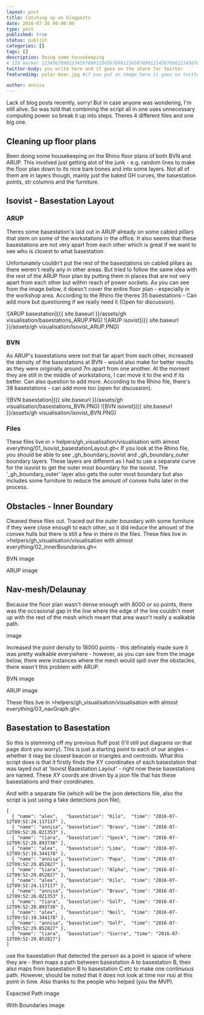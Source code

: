 ```yaml
---
layout: post
title: Catching up on blogposts
date: 2016-07-26 00:00:00
type: post
published: true
status: publish
categories: []
tags: []
description: Doing some housekeeping
# 110 marker 1234567890123456789012345678901234567890123456789012345678901234567890123456789012345678901234567890123456789
twitter-body: you write here and it goes on the share for twitter
featuredimg: polar-bear.jpg #if you put an image here it goes on twitter too

author: annisa
---
```


Lack of blog posts recently, sorry! But in case anyone was wondering, I'm still alive. So was told that combining the script all in one uses unnecessary computing power so break it up into steps. Theres 4 different files and one big one. 

## Cleaning up floor plans
Been doing some housekeeping on the Rhino floor plans of both BVN and ARUP. This involved just getting alot of the junk - e.g. random lines to make the floor plan down to its nice bare bones and into some layers. Not all of them are in layers though, mainly just the baked GH curves, the basestation points, str columns and the furniture. 

## Isovist - Basestation Layout

### ARUP 
Theres some basestation's laid out in ARUP already on some cabled pillars that stem on some of the workstations in the office. It also seems that these basestations are not very apart from each other which is great if we want to see who is closest to what basestation. 

Unfortunately couldn't put the rest of the basestations on cabled pillars as there weren't really any in other areas. But tried to follow the same idea with the rest of the ARUP floor plan by putting them in places that are not very apart from each other but within reach of power sockets. As you can see from the image below, it doesn't cover the entire floor plan - especially in the workshop area. According to the Rhino file theres 35 basestations - Can add more but questioning if we really need it (Open for discussion).

![ARUP basestation]({{ site.baseurl }}/assets/gh visualisation/basestations_ARUP.PNG) 
![ARUP isovist]({{ site.baseurl }}/assets/gh visualisation/isovist_ARUP.PNG) 

### BVN 

As ARUP's basestations were not that far apart from each other, increased the density of the basestations at BVN - would also make for better results as they were originally around 7m apart from one another. At the moment they are still in the middle of workstations, I can move it to the end if its better. Can also question to add more. According to the Rhino file, there's 38 basestations - can add more too (open for discussion).

![BVN basestation]({{ site.baseurl }}/assets/gh visualisation/basestations_BVN.PNG)
![BVN isovist]({{ site.baseurl }}/assets/gh visualisation/isovist_BVN.PNG)

### Files
These files live in > helpers/gh_visualisation/visualisation with almost everything/01_Isovist_basestationLayout.gh<
If you look at the Rhino file, you should be able to see _gh_boundary_isovist and _gh_boundary_outer boundary layers. These layers are different as I had to use a separate curve for the isovist to get the outer most boundary for the isovist. The '_gh_boundary_outer' layer also gets the outer most boundary but also includes some furniture to reduce the amount of convex hulls later in the process. 

## Obstacles - Inner Boundary

Cleaned these files out. Traced out the outer boundary with some furniture if they were close enough to each other, so it did reduce the amount of the convex hulls but there is still a few in there in the files. These files live in >helpers/gh_visualisation/visualisation with almost everything/02_InnerBoundaries.gh<

BVN
image

ARUP 
image

## Nav-mesh/Delaunay

Because the floor plan wasn't dense enough with 8000 or so points, there was the occasional gap in the line where the edge of the line couldn't meet up with the rest of the mesh which meant that area wasn't really a walkable path. 

image

Increased the point density to 18000 points - this definately made sure it was pretty walkable everywhere - however, as you can see from the image below, there were instances where the mesh would spill over the obstacles, there wasn't this problem with ARUP. 

BVN
image

ARUP
image

These files live in >helpers/gh_visualisation/visualisation with almost everything/03_navGraph.gh<

## Basestation to Basestation

So this is stemming off my previous fluff post (I'll still put diagrams on that page dont you worry). This is just a starting point to each of our angles - whether it may be closest beacon or triangles and centroids. What this script does is that it firstly finds the XY coordinates of each basestation that was layed out at 'Isovist Basestation Layout' - right now these basestations are named. These XY coords are driven by a json file that has these basestations and their coordinates. 

And with a separate file (which will be the json detections file, also the script is just using a fake detections json file),

~~~
[
  { "name": "alex",   "basestation": "Kilo",  "time": "2016-07-12T09:52:24.117117" },
  { "name": "annisa", "basestation": "Bravo", "time": "2016-07-12T09:52:26.021353" },
  { "name": "tiara",  "basestation": "Spock", "time": "2016-07-12T09:52:28.893738" },
  { "name": "alex",   "basestation": "Lima",  "time": "2016-07-12T09:52:19.344178" },
  { "name": "annisa", "basestation": "Papa",  "time": "2016-07-12T09:52:29.852827" },
  { "name": "tiara",  "basestation": "Alpha", "time": "2016-07-12T09:52:29.852827" },
  { "name": "alex",   "basestation": "Kilo",  "time": "2016-07-12T09:52:24.117117" },
  { "name": "annisa", "basestation": "Bravo", "time": "2016-07-12T09:52:26.021353" },
  { "name": "tiara",  "basestation": "Golf",  "time": "2016-07-12T09:52:28.893738" },
  { "name": "alex",   "basestation": "Neil",  "time": "2016-07-12T09:52:19.344178" },
  { "name": "annisa", "basestation": "Golf",  "time": "2016-07-12T09:52:29.852827" },
  { "name": "tiara",  "basestation": "Sierra", "time": "2016-07-12T09:52:29.852827"}
]
~~~

use the basestation that detected the person as a point in space of where they are - then maps a path between basestation A to basestation B, then also maps from basestation B to basestation C etc to make one continuous path. However, should be noted that it does not look at time nor rssi at this point in time. Also thanks to the people who helped (you the MVP). 

Expected Path
image

With Boundaries
image
